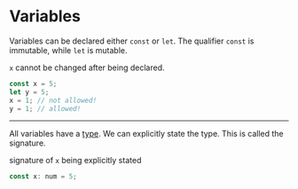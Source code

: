 # Variables

Variables can be declared either `const` or `let`. The qualifier `const` is immutable, while `let` is mutable.

`x` cannot be changed after being declared.
```ts
const x = 5;
let y = 5;
x = 1; // not allowed!
y = 1; // allowed!
```

---
All variables have a [type](./types.md).
We can explicitly state the type. This is called the signature.

signature of `x` being explicitly stated
```ts
const x: num = 5;
```

